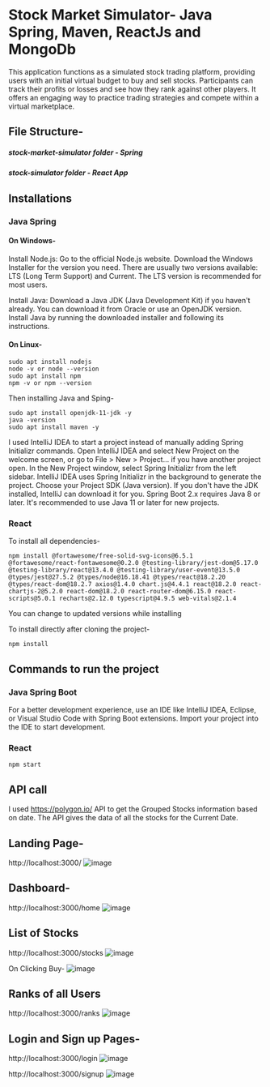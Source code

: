# Stock Market Simulator- Java Spring, Maven, ReactJs and MongoDb

This application functions as a simulated stock trading platform, providing users with an initial virtual budget to buy and sell stocks. Participants can track their profits or losses and see how they rank against other players. It offers an engaging way to practice trading strategies and compete within a virtual marketplace.

## File Structure-

##### _stock-market-simulator_ folder - Spring
##### _stock-simulator_ folder - React App

## Installations
### Java Spring
#### On Windows-
Install Node.js: Go to the official Node.js website. Download the Windows Installer for the version you need. There are usually two versions available: LTS (Long Term Support) and Current. The LTS version is recommended for most users.

Install Java:
Download a Java JDK (Java Development Kit) if you haven't already. You can download it from Oracle or use an OpenJDK version.
Install Java by running the downloaded installer and following its instructions.
#### On Linux-
```
sudo apt install nodejs
node -v or node --version
sudo apt install npm 
npm -v or npm --version 
```
Then installing Java and Sping-
```
sudo apt install openjdk-11-jdk -y
java -version
sudo apt install maven -y
```

I used IntelliJ IDEA to start a project instead of manually adding Spring Initializr commands.
Open IntelliJ IDEA and select New Project on the welcome screen, or go to File > New > Project... if you have another project open.
In the New Project window, select Spring Initializr from the left sidebar. IntelliJ IDEA uses Spring Initializr in the background to generate the project.
Choose your Project SDK (Java version). If you don't have the JDK installed, IntelliJ can download it for you. Spring Boot 2.x requires Java 8 or later. It's recommended to use Java 11 or later for new projects.

### React
To install all dependencies-
```
npm install @fortawesome/free-solid-svg-icons@6.5.1 @fortawesome/react-fontawesome@0.2.0 @testing-library/jest-dom@5.17.0 @testing-library/react@13.4.0 @testing-library/user-event@13.5.0 @types/jest@27.5.2 @types/node@16.18.41 @types/react@18.2.20 @types/react-dom@18.2.7 axios@1.4.0 chart.js@4.4.1 react@18.2.0 react-chartjs-2@5.2.0 react-dom@18.2.0 react-router-dom@6.15.0 react-scripts@5.0.1 recharts@2.12.0 typescript@4.9.5 web-vitals@2.1.4
```
You can change to updated versions while installing

To install directly after cloning the project-
``` 
npm install
```

## Commands to run the project
### Java Spring Boot
For a better development experience, use an IDE like IntelliJ IDEA, Eclipse, or Visual Studio Code with Spring Boot extensions.
Import your project into the IDE to start development.

### React
```
npm start
```
## API call

I used https://polygon.io/ API to get the Grouped Stocks information based on date. The API gives the data of all the stocks for the Current Date.

## Landing Page-
http://localhost:3000/
![image](https://github.com/MalvikaShetty/stock-market-simulator/assets/66647891/14d91509-39ca-4294-a609-b83eaa5c768b)

## Dashboard- 
http://localhost:3000/home
![image](https://github.com/MalvikaShetty/stock-market-simulator/assets/66647891/fde983fa-5120-44f9-8ced-966ae0d6170b)

## List of Stocks
http://localhost:3000/stocks
![image](https://github.com/MalvikaShetty/stock-market-simulator/assets/66647891/54ade630-c7fd-4c99-baaa-622ce43903d5)

On Clicking Buy-
![image](https://github.com/MalvikaShetty/stock-market-simulator/assets/66647891/5e64be88-bd2d-4e0f-902e-3257d01a8c35)

## Ranks of all Users
http://localhost:3000/ranks
![image](https://github.com/MalvikaShetty/stock-market-simulator/assets/66647891/244589e7-885b-4169-9ad7-3274a5fd74e0)

## Login and Sign up Pages-
http://localhost:3000/login
![image](https://github.com/MalvikaShetty/stock-market-simulator/assets/66647891/e6a9e562-3873-46ce-baa6-f3fcd3af7a2d)

http://localhost:3000/signup
![image](https://github.com/MalvikaShetty/stock-market-simulator/assets/66647891/0d706ce1-e309-4750-a16c-0e45ad637ed2)


